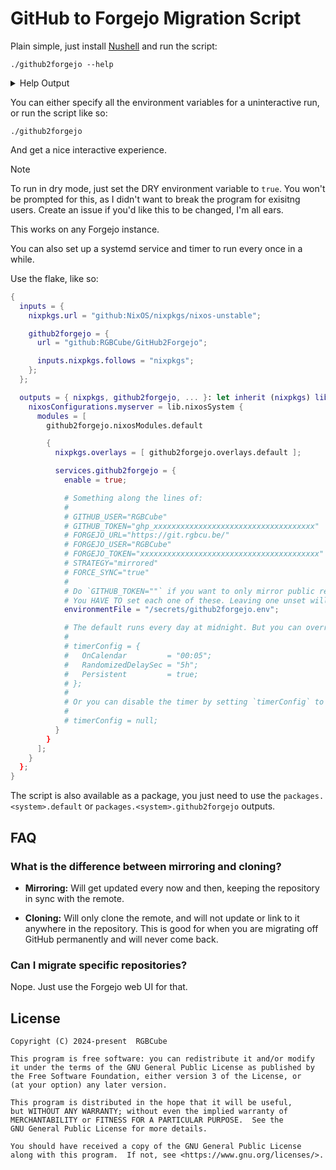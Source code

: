 # GitHub to Forgejo Migration Script

Plain simple, just install [Nushell](https://nushell.sh) and run the script:

```nu
./github2forgejo --help
```

<details>
<summary>Help Output</summary>

```
Migrates a GitHub users or organizations repositories to a Forgejo instance.

Accepted environment variables:

  DRY:
    Only print the actions that will be taken, and don't execute.
    Defaults to false, and a lack of the variable will be interpreted as false.

  GITHUB_USER:
    The user or organization to fetch the repositories from.
    Case sensitive.
  GITHUB_TOKEN:
    An access token for fetching private repositories.
    Optional. Set to empty string to not ask interactively.

  FORGEJO_URL:
    The URL to the Forgejo instance.
    Must include the protocol (http(s)://) as it is not just a domain.
  FORGEJO_USER:
    The user or organization to migrate the repositories to.
  FORGEJO_TOKEN:
    An access token for the specified user.

  STRATEGY:
    The strategy. Valid options are "mirrored" or "cloned" (case insensitive).
    "mirrored" will mirror the repository and tell the Forgejo instance to
    periodically update it, "cloned" will only clone once. "cloned" is
    useful if you are never going to use GitHub again.

  FORCE_SYNC:
    Whether to delete a mirrored repo from the Forgejo instance if the
    source on GitHub doesn't exist anymore. Must be either "true" or "false".

To leave an environment variable unspecified, set it to an empty string.

Usage:
  > github2forgejo

Flags:
  -h, --help: Display the help message for this command
```

</details>

You can either specify all the environment variables for a uninteractive run, or
run the script like so:

```nu
./github2forgejo
```

And get a nice interactive experience.

> [!NOTE]
> To run in dry mode, just set the DRY environment variable to `true`. You won't
> be prompted for this, as I didn't want to break the program for exisitng
> users. Create an issue if you'd like this to be changed, I'm all ears.

This works on any Forgejo instance.

You can also set up a systemd service and timer to run every once in a while.

Use the flake, like so:

```nix
{
  inputs = {
    nixpkgs.url = "github:NixOS/nixpkgs/nixos-unstable";

    github2forgejo = {
      url = "github:RGBCube/GitHub2Forgejo";

      inputs.nixpkgs.follows = "nixpkgs";
    };
  };

  outputs = { nixpkgs, github2forgejo, ... }: let inherit (nixpkgs) lib; in {
    nixosConfigurations.myserver = lib.nixosSystem {
      modules = [
        github2forgejo.nixosModules.default

        {
          nixpkgs.overlays = [ github2forgejo.overlays.default ];

          services.github2forgejo = {
            enable = true;

            # Something along the lines of:
            #
            # GITHUB_USER="RGBCube"
            # GITHUB_TOKEN="ghp_xxxxxxxxxxxxxxxxxxxxxxxxxxxxxxxxxxxx"
            # FORGEJO_URL="https://git.rgbcu.be/"
            # FORGEJO_USER="RGBCube"
            # FORGEJO_TOKEN="xxxxxxxxxxxxxxxxxxxxxxxxxxxxxxxxxxxxxxxx"
            # STRATEGY="mirrored"
            # FORCE_SYNC="true"
            #
            # Do `GITHUB_TOKEN=""` if you want to only mirror public repositories of a person.
            # You HAVE TO set each one of these. Leaving one unset will make the systemd unit fail!
            environmentFile = "/secrets/github2forgejo.env";

            # The default runs every day at midnight. But you can override it like so:
            #
            # timerConfig = {
            #   OnCalendar         = "00:05";
            #   RandomizedDelaySec = "5h";
            #   Persistent         = true;
            # };
            #
            # Or you can disable the timer by setting `timerConfig` to null:
            #
            # timerConfig = null;
          }
        }
      ];
    }
  };
}
```

The script is also available as a package, you just need to use the
`packages.<system>.default` or `packages.<system>.github2forgejo` outputs.

## FAQ

### What is the difference between mirroring and cloning?

- **Mirroring:** Will get updated every now and then, keeping the repository in
  sync with the remote.

- **Cloning:** Will only clone the remote, and will not update or link to it
  anywhere in the repository. This is good for when you are migrating off GitHub
  permanently and will never come back.

### Can I migrate specific repositories?

Nope. Just use the Forgejo web UI for that.

## License

```
Copyright (C) 2024-present  RGBCube

This program is free software: you can redistribute it and/or modify
it under the terms of the GNU General Public License as published by
the Free Software Foundation, either version 3 of the License, or
(at your option) any later version.

This program is distributed in the hope that it will be useful,
but WITHOUT ANY WARRANTY; without even the implied warranty of
MERCHANTABILITY or FITNESS FOR A PARTICULAR PURPOSE.  See the
GNU General Public License for more details.

You should have received a copy of the GNU General Public License
along with this program.  If not, see <https://www.gnu.org/licenses/>.
```
